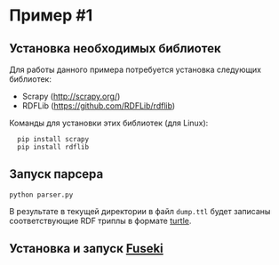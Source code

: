 # Пример #1

## Установка необходимых библиотек
Для работы данного примера потребуется установка следующих библиотек:
 * Scrapy (http://scrapy.org/)
 * RDFLib (https://github.com/RDFLib/rdflib)
 
 Команды для установки этих библиотек (для Linux):
 
      pip install scrapy
      pip install rdflib
      
## Запуск парсера

    python parser.py
    
В результате в текущей директории в файл `dump.ttl` будет записаны соответствующие RDF триплы в формате [turtle](http://en.wikipedia.org/wiki/Turtle_%28syntax%29).

## Установка и запуск [Fuseki](http://jena.apache.org/documentation/serving_data/)
